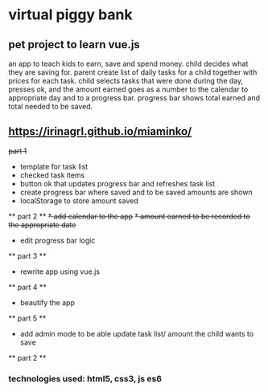 # virtual piggy bank

## pet project to learn vue.js
 an app to teach kids to earn, save and spend money. child decides what they are saving for. parent create list of daily tasks for a child together with prices for each task. child selects tasks that were done during the day, presses ok, and the amount earned goes as a number to the calendar to appropriate day and to a progress bar. progress bar shows total earned and total needed to be saved.

## https://irinagrl.github.io/miaminko/

~~part 1~~
* template for task list 
* checked task items
* button ok that updates progress bar and refreshes task list
* create progress bar where saved and to be saved amounts are shown
* localStorage to store amount saved

** part 2 **
~~* add calendar to the app~~
~~* amount earned to be recorded to the appropriate date~~
* edit progress bar logic

** part 3 **
* rewrite app using vue.js

** part 4 **
* beautify the app

** part 5 **
* add admin mode to be able update task list/ amount the child wants to save

** part 2 **

### technologies used: html5, css3, js es6

